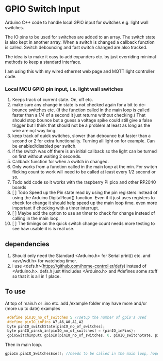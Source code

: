 # GPIO Switch Input

Arduino C++ code to handle local GPIO input for switches e.g. light wall switches.

The IO pins to be used for switches are added to an array. The switch state is also kept in another array. When a switch is changed a callback function is called. Switch debouncing and fast switch changed are also tracked.

The idea is to make it easy to add expanders etc. by just overriding minimal methods to keep a standard interface.

I am using this with my wired ethernet web page and MQTT light controller code.

### Local MCU GPIO pin input, i.e. light wall switches

1. Keeps track of current state. On, off etc.
2. make sure any change in state is not checked again for a bit to de-bounce switches etc. (if the function called in the main loop is called faster than a 1/4 of a second it just returns without checking.) That should stop bounce but a guess a voltage spike could still give a false trigger but I think that should not be a problem at least as long as the wire are nọ̣̣t way long.
3. keep track of quick switches, slower than debounce but faster than a second or 2 for extra functionality. Turning all light on for example. Can be enabled/disabled per switch.
4. if the switch was off there is an initial callback so the light can be turned on first without waiting 2 seconds.
5. Callback function for when a switch in changed.
6. Only works from a function called in the main loop at the min. For switch flicking count to work will need to be called at least every 1/2 second or   so.
7. Todo add code so it works with the raspberry PI pico and other RP2040 boards
8. [ ] Todo Speed up the Pin state read by using the pin registers instead of using the Arduino DigitalRead() function. Even if it just uses registers to check for change it should help speed up the main loop time. even more important if checking with a timer interrupt.
9. [ ] Maybe add the option to use an timer to check for change instead of calling in the main loop.
10. [ ] The timings on the quick switch change count needs more testing to see haw usable it is is real use.

## dependencies

1. Should only need the Standard <Arduino.h> for Serial.print() etc. and <avr/wdt.h> for watchdog timer.
2. I use <defs.h>(<https://github.com/home-controller/defs>) instead of <Arduino.h>. defs.h just #includes <Arduino.h> and #defines some stuff so that it is all in 1 place.

## To use

At top of main.h or .ino etc. add
/example folder may have more and/or (more up to date) examples

```c++
 #define pinIO_no_of_switches 5 //setup the number of gpio's used
 #define pinIO_inPins A7,A6,A0,A1,A2
 byte pinIO_switchState[pinIO_no_of_switches]; 
 byte pinIO_pinsA_in[pinIO_no_of_switches] = {pinIO_inPins};
 gpioSwitchInputC gpioIn(pinIO_no_of_switches, 0, pinIO_switchState, pinIO_pinsA_in);
```

 Then in main loop.

```c++
gpioIn.pinIO_SwitchesExe(); //needs to be called in the main loop, hopefully at least every 1/4 second or may mess up switch flick count.
```

